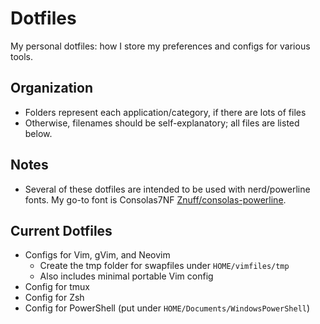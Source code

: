 # Dotfiles

My personal dotfiles: how I store my preferences and configs for various tools.

## Organization

- Folders represent each application/category, if there are lots of files
- Otherwise, filenames should be self-explanatory; all files are listed below.

## Notes

- Several of these dotfiles are intended to be used with nerd/powerline fonts. My go-to font is Consolas7NF [Znuff/consolas-powerline](https://github.com/Znuff/consolas-powerline).

## Current Dotfiles

- Configs for Vim, gVim, and Neovim
    - Create the tmp folder for swapfiles under `HOME/vimfiles/tmp`
    - Also includes minimal portable Vim config
- Config for tmux
- Config for Zsh
- Config for PowerShell (put under `HOME/Documents/WindowsPowerShell`)
